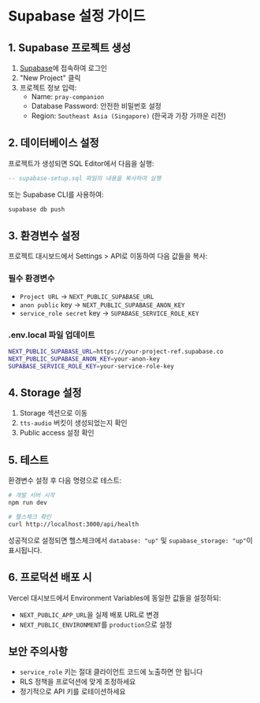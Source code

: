 # Supabase 설정 가이드

## 1. Supabase 프로젝트 생성

1. [Supabase](https://supabase.com)에 접속하여 로그인
2. "New Project" 클릭
3. 프로젝트 정보 입력:
   - Name: `pray-companion`
   - Database Password: 안전한 비밀번호 설정
   - Region: `Southeast Asia (Singapore)` (한국과 가장 가까운 리전)

## 2. 데이터베이스 설정

프로젝트가 생성되면 SQL Editor에서 다음을 실행:

```sql
-- supabase-setup.sql 파일의 내용을 복사하여 실행
```

또는 Supabase CLI를 사용하여:
```bash
supabase db push
```

## 3. 환경변수 설정

프로젝트 대시보드에서 Settings > API로 이동하여 다음 값들을 복사:

### 필수 환경변수
- `Project URL` → `NEXT_PUBLIC_SUPABASE_URL`
- `anon public` key → `NEXT_PUBLIC_SUPABASE_ANON_KEY` 
- `service_role secret` key → `SUPABASE_SERVICE_ROLE_KEY`

### .env.local 파일 업데이트
```bash
NEXT_PUBLIC_SUPABASE_URL=https://your-project-ref.supabase.co
NEXT_PUBLIC_SUPABASE_ANON_KEY=your-anon-key
SUPABASE_SERVICE_ROLE_KEY=your-service-role-key
```

## 4. Storage 설정

1. Storage 섹션으로 이동
2. `tts-audio` 버킷이 생성되었는지 확인
3. Public access 설정 확인

## 5. 테스트

환경변수 설정 후 다음 명령으로 테스트:

```bash
# 개발 서버 시작
npm run dev

# 헬스체크 확인
curl http://localhost:3000/api/health
```

성공적으로 설정되면 헬스체크에서 `database: "up"` 및 `supabase_storage: "up"`이 표시됩니다.

## 6. 프로덕션 배포 시

Vercel 대시보드에서 Environment Variables에 동일한 값들을 설정하되:
- `NEXT_PUBLIC_APP_URL`을 실제 배포 URL로 변경
- `NEXT_PUBLIC_ENVIRONMENT`를 `production`으로 설정

## 보안 주의사항

- `service_role` 키는 절대 클라이언트 코드에 노출하면 안 됩니다
- RLS 정책을 프로덕션에 맞게 조정하세요
- 정기적으로 API 키를 로테이션하세요
